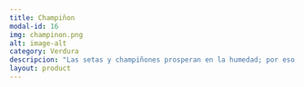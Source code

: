 ```yaml
---
title: Champiñon
modal-id: 16
img: champinon.png
alt: image-alt
category: Verdura
descripcion: "Las setas y champiñones prosperan en la humedad; por eso el mejor momento para consumirlos es el otoño. Algunas variedades se pueden cultivar en casa de manera fácil, mientras que estén en una zona oscura, húmeda y fresca."
layout: product
---
```

